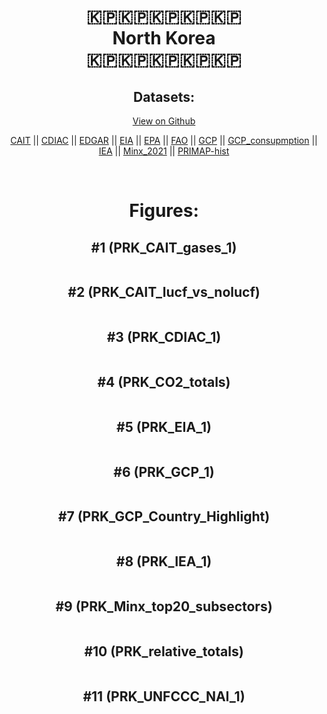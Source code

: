 
<center>
<h1 align="center">
🇰🇵🇰🇵🇰🇵🇰🇵🇰🇵
<br>
North Korea
<br>
🇰🇵🇰🇵🇰🇵🇰🇵🇰🇵
</h1>
<h2>Datasets:</h2>
<p><a href="https://github.com/dquintani/GreenhouseData/tree/master/country_data/PRK_North Korea/data">View on Github</a>
<br></p><p><a href="data/PRK_CAIT.csv">CAIT</a> || <a href="data/PRK_CDIAC.csv">CDIAC</a> || <a href="data/PRK_EDGAR.csv">EDGAR</a> || <a href="data/PRK_EIA.csv">EIA</a> || <a href="data/PRK_EPA.csv">EPA</a> || <a href="data/PRK_FAO.csv">FAO</a> || <a href="data/PRK_GCP.csv">GCP</a> || <a href="data/PRK_GCP_consupmption.csv">GCP_consupmption</a> || <a href="data/PRK_IEA.csv">IEA</a> || <a href="data/PRK_Minx_2021.csv">Minx_2021</a> || <a href="data/PRK_PRIMAP-hist.csv">PRIMAP-hist</a></p><p><br></p>
<h1>Figures:</h1><h2>#1 (PRK_CAIT_gases_1)</h2>
<p><img alt="" src="figures/PRK_CAIT_gases_1.png" /></p><h2>#2 (PRK_CAIT_lucf_vs_nolucf)</h2>
<p><img alt="" src="figures/PRK_CAIT_lucf_vs_nolucf.png" /></p><h2>#3 (PRK_CDIAC_1)</h2>
<p><img alt="" src="figures/PRK_CDIAC_1.png" /></p><h2>#4 (PRK_CO2_totals)</h2>
<p><img alt="" src="figures/PRK_CO2_totals.png" /></p><h2>#5 (PRK_EIA_1)</h2>
<p><img alt="" src="figures/PRK_EIA_1.png" /></p><h2>#6 (PRK_GCP_1)</h2>
<p><img alt="" src="figures/PRK_GCP_1.png" /></p><h2>#7 (PRK_GCP_Country_Highlight)</h2>
<p><img alt="" src="figures/PRK_GCP_Country_Highlight.png" /></p><h2>#8 (PRK_IEA_1)</h2>
<p><img alt="" src="figures/PRK_IEA_1.png" /></p><h2>#9 (PRK_Minx_top20_subsectors)</h2>
<p><img alt="" src="figures/PRK_Minx_top20_subsectors.png" /></p><h2>#10 (PRK_relative_totals)</h2>
<p><img alt="" src="figures/PRK_relative_totals.png" /></p><h2>#11 (PRK_UNFCCC_NAI_1)</h2>
<p><img alt="" src="figures/PRK_UNFCCC_NAI_1.png" /></p>
